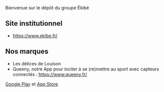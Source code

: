 Bienvenue sur le dépôt du groupe Ékibé

## Site institutionnel

* https://www.ekibe.fr/

## Nos marques
* Les délices de Louison
* Queeny, notre App pour inciter à se (re)mettre au sport avec capteurs connectés : https://www.queeny.fr/

[Google Play](https://play.google.com/store/apps/details?id=fr.patismatique.queeny&hl=fr&gl=FR) et [App Store](https://apps.apple.com/fr/app/queeny-la-petite-reine/id1166173044)
